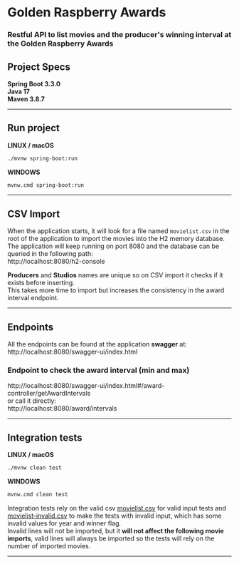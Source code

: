 # Golden Raspberry Awards
### Restful API to list movies and the producer's winning interval at the Golden Raspberry Awards

## Project Specs
**Spring Boot 3.3.0<br>
Java 17<br>
Maven 3.8.7**

-----
## Run project
**LINUX / macOS**
```bash
./mvnw spring-boot:run
```
**WINDOWS**
```bash
mvnw.cmd spring-boot:run
```
-----
## CSV Import
When the application starts, it will look for a file named ```movielist.csv``` in the root of the application to import
the movies into the H2 memory database.<br>
The application will keep running on port 8080 and the database can be queried in the following path:<br>
http://localhost:8080/h2-console

**Producers** and **Studios** names are unique so on CSV import it checks if it exists before inserting.<br>
This takes more time to import but increases the consistency in the award interval endpoint.

-----
## Endpoints

All the endpoints can be found at the application **swagger** at:<br>
http://localhost:8080/swagger-ui/index.html

### Endpoint to check the award interval (min and max)
http://localhost:8080/swagger-ui/index.html#/award-controller/getAwardIntervals
<br>or call it directly:<br>
http://localhost:8080/award/intervals

-----
## Integration tests

**LINUX / macOS**
```bash
./mvnw clean test
```
**WINDOWS**
```bash
mvnw.cmd clean test
```
Integration tests rely on the valid csv [movielist.csv](movielist.csv) for valid input tests and
[movielist-invalid.csv](movielist-invalid.csv) to make the tests with invalid input,
which has some invalid values for year and winner flag.<br>
Invalid lines will not be imported, but it **will not affect the following movie imports**,
valid lines will always be imported so the tests will rely on the number of imported movies.

-----
